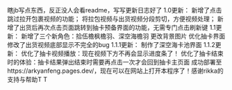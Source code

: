 瞎jb写点东西，反正没人会看readme，写写更新日志好了
1.0更新：
    新增了点击跳过拉开包裹视频的功能；
    将拉包视频与出货视频分段剪切，方便视频处理；
    新增了出货后再次点击页面跳转到抽卡预备界面的功能，无需专门点击刷新键
1.1更新：
    新增了三个新角色：拾伍檐枫檐羽、深空海檐羽
    更改背景图片
    优化抽卡界面
    修改了出货视频底部显示不完全的bug
1.1.1更新：
    制作了深空海卡池界面
1.1.2更新：
    优化了抽卡视频播放：现在视频下方不再会显示进度条了！
    优化了抽卡结束时的体验：抽卡结果弹出结束时需要再点击一次才会回到抽卡主页面
    成功部署至https://arkyanfeng.pages.dev/，现在可以在网站上打开本程序了！感谢rikka的支持与帮助T T
